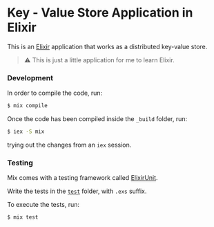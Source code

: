 # Key - Value Store Application in Elixir

This is an [Elixir](https://elixir-lang.org/getting-started/introduction.html) application that works as a distributed key-value store.

> ⚠️ This is just a little application for me to learn Elixir.

### Development

In order to compile the code, run:

```sh
$ mix compile
```

Once the code has been compiled inside the `_build` folder, run:

```sh
$ iex -S mix
```

trying out the changes from an `iex` session.

### Testing

Mix comes with a testing framework called [ElixirUnit](https://elixir-lang.org/getting-started/introduction.html#elixirunit).

Write the tests in the [`test`](./test/) folder, with `.exs` suffix.

To execute the tests, run:

```sh
$ mix test
```